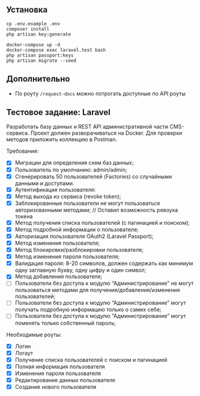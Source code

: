 ## Установка

```shell
cp .env.example .env
composer install
php artisan key:generate

docker-compose up -d
docker-compose exec laravel.test bash
php artisan passport:keys
php artisan migrate --seed
```

## Дополнительно

- По роуту `/request-docs` можно потрогать доступные по API роуты

## Тестовое задание: Laravel

Разработать базу данных и REST API административной части CMS-сервиса. Проект должен разворачиваться на Docker. Для проверки методов приложить коллекцию в Postman.

Требования:
- [x] Миграции для определения схем баз данных;
- [x] Пользователь по умолчанию: admin/admin;
- [x] Сгенерировать 50 пользователей (Factories) со случайными данными и доступами.
- [x] Аутентификация пользователя:
- [x] Метод выхода из сервиса (revoke token);
- [x] Заблокированные пользователи не могут пользоваться авторизованными методами; // Оставил возможность ревоука токена
- [x] Метод получения списка пользователей (с пагинацией и поиском);
- [x] Метод подробной информации о пользователе;
- [x] Авторизация пользователя OAuth2 (Laravel Passport);
- [x] Метод изменения пользователя;
- [x] Метод блокировки/разблокировки пользователя;
- [x] Метод изменения пароля пользователя;
- [x] Валидация пароля: 8-20 символов, должен содержать как минимум одну заглавную букву, одну цифру и один символ;
- [x] Метод добавления пользователя;
- [ ] Пользователи без доступа к модулю “Администрирование” не могут пользоваться методами для получения/добавления/изменения пользователей;
- [ ] Пользователи без доступа к модулю “Администрирование” могут получать подробную информацию только о самих себе;
- [ ] Пользователи без доступа к модулю “Администрирование” могут поменять только собственный пароль;

Необходимые роуты:
- [x] Логин
- [x] Логаут
- [x] Получение списка пользователей с поиском и пагинацией
- [x] Полная информация пользователя
- [x] Изменение пароля пользователя
- [x] Редактирование данных пользователя
- [x] Создание нового пользователя
